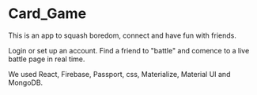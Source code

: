 # Card_Game

This is an app to squash boredom, connect and have fun with friends. 

Login or set up an account. Find a friend to "battle" and comence to a live battle page in real time. 

We used React, Firebase, Passport, css, Materialize, Material UI and MongoDB.
